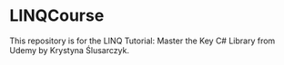 # LINQCourse
This repository is for the LINQ Tutorial: Master the Key C# Library from Udemy by Krystyna Ślusarczyk.

